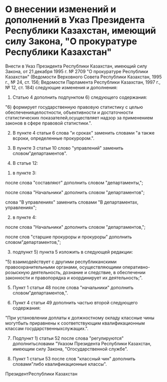 # О внесении изменений и дополнений в Указ Президента Республики Казахстан, имеющий силу Закона, "О прокуратуре Республики Казахстан"

Внести в Указ Президента Республики Казахстан, имеющий силу Закона, от 21 декабря 1995 г. № 2709 "О прокуратуре Республики Казахстан" (Ведомости Верховного Совета Республики Казахстан, 1995 г., № 24, ст. 156; Ведомости Парламента Республики Казахстан, 1997 г., № 12, ст. 184) следующие изменения и дополнения:

1. Статью 4 дополнить подпунктом 6) следующего содержания:

"6) формирует государственную правовую статистику с целью обеспеченияцелостности, объективности и достаточности статистических показателей,осуществляет надзор за применением законов в сфере правовой статистики.".

2. В пункте 4 статьи 6 слова "и сроках" заменить словами "а также всроки, определенные прокурором.".

3. В пункте 3 статьи 10 слово "управлений" заменить словом"департаментов".

4. В статье 12:

1) в пункте 3:

после слова "составляют" дополнить словом "департаменты,";

после слова "Начальники" дополнить словом "департаментов";

слова "В управлениях" заменить словами "В департаментах, управлениях";

2) в пункте 4:

после слова "Начальники" дополнить словом "департаментов,";

после слов "старшие прокуроры и прокуроры" дополнить словом"департаментов,";

3) подпункт 5) пункта 5 изложить в следующей редакции:

"5) взаимодействует с другими республиканскими правоохранительными органами, осуществляющими оперативно-розыскную деятельность, дознание и следствие, в обеспечении законности и правопорядка и координирует их деятельность;".

5. Пункт 1 статьи 48 после слова "начальники" дополнить словом"департаментов,".

6. Пункт 4 статьи 49 дополнить частью второй следующего содержания:

"При установлении доплаты к должностному окладу классные чины могутбыть приравнены к соответствующим квалификационным классам государственныхслужащих.".

7. Подпункт 1) статьи 52 после слова "регулируются" дополнитьсловами "Указом Президента Республики Казахстан, имеющим силу Закона, "Огосударственной службе".

8. Пункт 1 статьи 53 после слов "классный чин" дополнить словами"либо квалификационные классы".

ПрезидентРеспублики Казахстан

